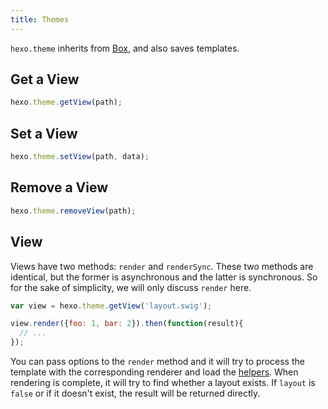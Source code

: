 ```yaml
---
title: Themes
---
```

`hexo.theme` inherits from [Box](box.html), and also saves templates.

## Get a View

``` js
hexo.theme.getView(path);
```

## Set a View

``` js
hexo.theme.setView(path, data);
```

## Remove a View

``` js
hexo.theme.removeView(path);
```

## View

Views have two methods: `render` and `renderSync`. These two methods are identical, but the former is asynchronous and the latter is synchronous. So for the sake of simplicity, we will only discuss `render` here.

``` js
var view = hexo.theme.getView('layout.swig');

view.render({foo: 1, bar: 2}).then(function(result){
  // ...
});
```

You can pass options to the `render` method and it will try to process the template with the corresponding renderer and load the [helpers](helper.html). When rendering is complete, it will try to find whether a layout exists. If `layout` is `false` or if it doesn't exist, the result will be returned directly.
